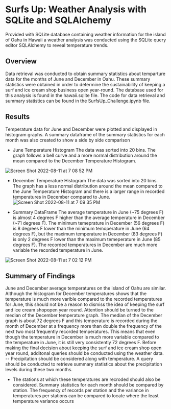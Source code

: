 # Surfs Up: Weather Analysis with SQLite and SQLAlchemy
Provided with SQLite database containing weather information for the island of Oahu in Hawaii a weather analysis was conducted using the SQLite query editor SQLAlchemy to reveal temperature trends.

## Overview
Data retrieval was conducted to obtain summary statistics about temparture data for the months of June and December in Oahu. These summary statistics were obtained in order to determine the sustainability of keeping a surf and ice cream shop business open year-round. The database used for this analysis is found in the hawaii.sqlite file. The code for data retrieval and summary statistics can be found in the SurfsUp_Challenge.ipynb file. 

## Results 
Temperature data for June and December were plotted and displayed in histogram graphs. A summary dataframe of the summary statistics for each month was also created to show a side by side comparison
- June Temperature Histogram
The data was sorted into 20 bins. The graph follows a bell curve and a more normal distribution around the mean compared to the December Temperature Histogram.  

![Screen Shot 2022-08-11 at 7 08 52 PM](https://user-images.githubusercontent.com/104794100/184257167-8027e2da-f933-40db-8d19-d3e0c4cf8660.png)

- December Temperature Histogram 
The data was sorted into 20 bins. The graph has a less normal distribution around the mean compared to the June Temperature Histogram and there is a larger range in recorded temperatures in December compared to June. 
![Screen Shot 2022-08-11 at 7 09 35 PM](https://user-images.githubusercontent.com/104794100/184257228-ae750bef-dd41-45a0-aed9-dfca3f6d0b90.png)

- Summary DataFrame
The average temperature in June (~75 degrees F) is almost 4 degrees F higher than the average temperature in December (~71 degrees F). The minimum temeprature in December (56 degrees F) is 8 degrees F lower than the minimum temoperature in June (64 degrees F), but the maximum temperature in December (83 degrees F) is only 2 degrees F lower than the maximum temeperature in June (85 degrees F). The recorded temperatures in December are much more variable the recorded temperature in June. 

![Screen Shot 2022-08-11 at 7 02 12 PM](https://user-images.githubusercontent.com/104794100/184256858-a223a7bf-8762-4578-b73b-ab33d04ca032.png)

## Summary of Findings
June and December average temperatures on the island of Oahu are similar. Although the histogram for December temperatures shows that the temperature is much more varible compared to the recorded temperatures for June, this should not be a reason to dismiss the idea of keeping the surf and ice cream shopopen year round. Attention should be turned to the median of the December temperature graph. The median of the December graph is about 72 degrees F and this temperature is recorded during the month of December at a frequency more than double the frequency of the next two most frequently recorded temperatures. This means that even though the temperature in December is much more variable compared to the temperature in June, it is still very consistently 72 degrees F. 
Before making the final decision about keeping the surf and ice cream shop open year round, additonal queries should be conducted using the weather data. -- Precipitation should be considered along with temperature. A query should be conducted to retrieve summary statistics about the precipitation levels during these two months.
- The stations at which these temperatures are recroded should also be considered. Summary statistics for each month should be compared by station. The frequency of records per station and the variance in temperatures per stations can be compared to locate where the least temperature variance occurs 
